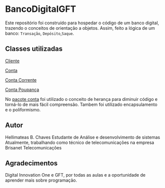 # BancoDigitalGFT

Este repositório foi construído para hospedar o código de um banco digital, trazendo o conceitos de orientação a objetos. Assim, feito a lógica de um banco: 
`Transação`, `Depósito`,`Saque`.

## Classes utilizadas

[Cliente](https://github.com/Hellimateas/BancoDigitalGFT/blob/main/src/com/dio/cliente/Cliente.java)

[Conta](https://github.com/Hellimateas/BancoDigitalGFT/blob/main/src/com/dio/conta/Conta.java)

[Conta Corrente](https://github.com/Hellimateas/BancoDigitalGFT/blob/main/src/com/dio/conta/ContaCorrente.java)

[Conta Poupança](https://github.com/Hellimateas/BancoDigitalGFT/blob/main/src/com/dio/conta/ContaPoupanca.java)

No [pacote conta](https://github.com/Hellimateas/BancoDigitalGFT/tree/main/src/com/dio/conta) foi utilizado o conceito de herança para diminuir código e torná-lo de mais fácil compreensão.
Tambem foi utilizado encapsulamento e o poliformismo. 

## Autor

Hellimateas B. Chaves
Estudante de Análise e desenvolvimento de sistemas
Atualmente, trabalhando como técnico de telecomunicações na empresa Brisanet Telecomunicações

## Agradecimentos

Digital Innovation One e GFT, por todas as aulas e a oportunidade de aprender mais sobre programação. 
